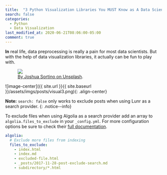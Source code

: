 ```yaml
---
title:  "3 Python Visualization Libraries You MUST Know as A Data Scientist"
search: false
categories: 
  - Python
  - Data Visualization
last_modified_at: 2020-06-21T08:06:00-05:00
comment: true
---
```


**In** real life, data preprocessing is really a pain for most data scientists. But with the help of data visualization libraries, it actually can be fun to play with.

<figure>
	<a href="https://images.unsplash.com/photo-1488229297570-58520851e868?ixlib=rb-1.2.1&ixid=eyJhcHBfaWQiOjEyMDd9&auto=format&fit=crop&w=500&q=60"><img src="https://images.unsplash.com/photo-1488229297570-58520851e868?ixlib=rb-1.2.1&ixid=eyJhcHBfaWQiOjEyMDd9&auto=format&fit=crop&w=500&q=60"></a>
	<figcaption><a href="https://unsplash.com/photos/LqKhnDzSF-8" title="By Joshua Sortino on Unsplash">By Joshua Sortino on Unsplash</a>.</figcaption>
</figure>
![image-center]({{ site.url }}{{ site.baseurl }}/assets/imgs/posts/visual3.png){: .align-center}

**Note:** `search: false` only works to exclude posts when using Lunr as a search provider.
{: .notice--info}

To exclude files when using Algolia as a search provider add an array to `algolia.files_to_exclude` in your `_config.yml`. For more configuration options be sure to check their [full documentation](https://community.algolia.com/jekyll-algolia/options.html).

```yaml
algolia:
  # Exclude more files from indexing
  files_to_exclude:
    - index.html
    - index.md
    - excluded-file.html
    - _posts/2017-11-28-post-exclude-search.md
    - subdirectory/*.html
```